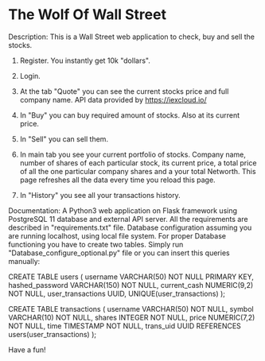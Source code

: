 # The Wolf Of Wall Street

Description:
  This is a Wall Street web application to check, buy and sell the stocks.

  1. Register. You instantly get 10k "dollars".

  2. Login.

  3. At the tab "Quote" you can see the current stocks price and full company name.
     API data provided by https://iexcloud.io/

  4. In "Buy" you can buy required amount of stocks. Also at its current price.

  5. In "Sell" you can sell them.

  6. In main tab you see your current portfolio of stocks. Company name, number of shares of each particular stock,
     its current price, a total price of all the one particular company shares and a your total Networth.
     This page refreshes all the data every time you reload this page.

  7. In "History" you see all your transactions history.


Documentation:
  A Python3 web application on Flask framework using PostgreSQL 11 database and external API server.
  All the requirements are described in "requirements.txt" file.
  Database configuration assuming you are running localhost, using local file system.
  For proper Database functioning you have to create two tables. Simply run "Database_configure_optional.py" file
  or you can insert this queries manually:

CREATE TABLE users (
    username VARCHAR(50) NOT NULL PRIMARY KEY,
    hashed_password VARCHAR(150) NOT NULL,
    current_cash NUMERIC(9,2) NOT NULL,
    user_transactions UUID,
    UNIQUE(user_transactions)
);

CREATE TABLE transactions (
    username VARCHAR(50) NOT NULL,
    symbol VARCHAR(10) NOT NULL,
    shares INTEGER NOT NULL,
    price NUMERIC(7,2) NOT NULL,
    time TIMESTAMP NOT NULL,
    trans_uid UUID REFERENCES users(user_transactions)
);


Have a fun!  
